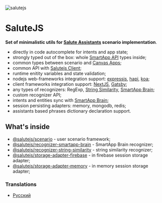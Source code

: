 ![salutejs](https://user-images.githubusercontent.com/982072/112627725-0606e400-8e43-11eb-86ef-a9e2fdcfc465.png)

# SaluteJS

__Set of minimalistic utils for [Salute Assistants](https://bit.ly/3vNuhXY) scenario implementation__.

- directly in code autocomplete for intents and app state;
- strongly typed out of the box: whole [SmartApp API](https://developer.sberdevices.ru/docs/ru/developer_tools/amp/smartappapi_description_and_guide) types inside;
- common types between scenario and [Canvas Apps](https://developer.sberdevices.ru/docs/ru/methodology/research/canvasapp);
- common API with [Salutejs Client](https://github.com/salute-developers/salutejs-client);
- runtime enitity variables and state validation;
- nodejs web-frameworks integration support: [expressjs](https://github.com/expressjs), [hapi](https://github.com/hapijs/hapi), [koa](https://github.com/koajs/koa);
- client frameworks integration support: [NextJS](https://github.com/vercel/next.js), [Gatsby](https://github.com/gatsbyjs);
- any types of recognizers: RegExp, [String Similarity](https://en.wikipedia.org/wiki/S%C3%B8rensen%E2%80%93Dice_coefficient), [SmartApp Brain](https://developer.sberdevices.ru/docs/ru/developer_tools/ide/platform_ux/nlu_core_caila/nlu_core_caila);
- custom recognizer API;
- intents and entities sync with [SmartApp Brain](https://developer.sberdevices.ru/docs/ru/developer_tools/ide/platform_ux/nlu_core_caila/nlu_core_caila);
- session persisting adapters: memory, mongodb, redis;
- assistants based phrases dictionary declaration support.

## What's inside

- [@salutejs/scenario](https://github.com/salute-developers/salutejs/tree/master/packages/scenario) - user scenario framework;
- [@salutejs/recognizer-smartapp-brain](https://github.com/salute-developers/salutejs/tree/master/packages/recognizer-smartapp-brain) - SmartApp Brain recognizer;
- [@salutejs/recognizer-string-similarity](https://github.com/salute-developers/salutejs/tree/master/packages/recognizer-string-similarity) - string similarity recognizer;
- [@salutejs/storage-adapter-firebase](https://github.com/salute-developers/salutejs/tree/master/packages/storage-adapter-firebase) - in firebase session storage adapter;
- [@salutejs/storage-adapter-memory](https://github.com/salute-developers/salutejs/tree/master/packages/storage-adapter-memory) - in memory session storage adapter;

### Translations

- [Русский](https://github.com/salute-developers/salutejs/blob/master/README.ru.md)
